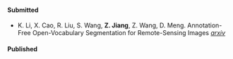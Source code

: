 #### Submitted

- K. Li, X. Cao, R. Liu, S. Wang, **Z. Jiang**, Z. Wang, D. Meng. Annotation-Free Open-Vocabulary Segmentation for Remote-Sensing Images [_arxiv_](https://arxiv.org/abs/2508.18067)

#### Published


